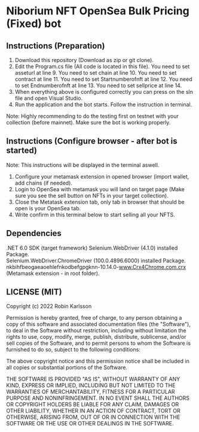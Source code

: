 # Niborium NFT OpenSea Bulk Pricing (Fixed) bot

## Instructions (Preparation)
1) Download this repository (Download as zip or git clone).
2) Edit the Program.cs file (All code is located in this file).
 You need to set asseturl at line 9.
 You need to set chain at line 10.
 You need to set contract at line 11.
 You need to set Startnumberofnft at line 12.
 You need to set Endnumberofnft at line 13.
 You need to set sellprice at line 14.
3) When everything above is configured correctly you can press on the sln file and open Visual Studio.
4) Run the application and the bot starts. Follow the instruction in terminal.

Note: Highly recommending to do the testing first on testnet with your collection (before mainnet). Make sure the bot is working properly.

## Instructions (Configure browser - after bot is started)
Note: This instructions will be displayed in the terminal aswell.
1) Configure your metamask extension in opened browser (import wallet, add chains (if needed).
2) Login to OpenSea with metamask you will land on target page (Make sure you see the sell button on NFTs in your target collection).
3) Close the Metatask extension tab, only tab in browser that should be open is your OpenSea tab.
4) Write confirm in this terminal below to start selling all your NFTS.

## Dependencies
.NET 6.0 SDK (target framework)
Selenium.WebDriver (4.1.0) installed Package.\
Selenium.WebDriver.ChromeDriver (100.0.4896.6000) installed Package.\
nkbihfbeogaeaoehlefnkodbefgpgknn-10.14.0-www.Crx4Chrome.com.crx (Metamask extension - in root folder).

## LICENSE (MIT)
Copyright (c) 2022 Robin Karlsson

Permission is hereby granted, free of charge, to any person obtaining a copy
of this software and associated documentation files (the "Software"), to deal
in the Software without restriction, including without limitation the rights
to use, copy, modify, merge, publish, distribute, sublicense, and/or sell
copies of the Software, and to permit persons to whom the Software is
furnished to do so, subject to the following conditions:

The above copyright notice and this permission notice shall be included in all
copies or substantial portions of the Software.

THE SOFTWARE IS PROVIDED "AS IS", WITHOUT WARRANTY OF ANY KIND, EXPRESS OR
IMPLIED, INCLUDING BUT NOT LIMITED TO THE WARRANTIES OF MERCHANTABILITY,
FITNESS FOR A PARTICULAR PURPOSE AND NONINFRINGEMENT. IN NO EVENT SHALL THE
AUTHORS OR COPYRIGHT HOLDERS BE LIABLE FOR ANY CLAIM, DAMAGES OR OTHER
LIABILITY, WHETHER IN AN ACTION OF CONTRACT, TORT OR OTHERWISE, ARISING FROM,
OUT OF OR IN CONNECTION WITH THE SOFTWARE OR THE USE OR OTHER DEALINGS IN THE
SOFTWARE.
